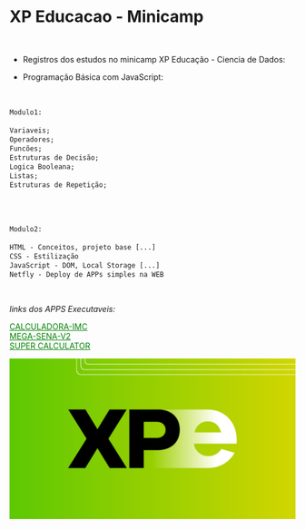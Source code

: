 # XP Educacao - Minicamp

<br>

- Registros dos estudos no minicamp XP Educação - Ciencia de Dados:

* Programação Básica com JavaScript:

<br>

    Modulo1:

    Variaveis;
    Operadores;
    Funcões;
    Estruturas de Decisão;
    Logica Booleana;
    Listas;
    Estruturas de Repetição;

<br>

<br>

    Modulo2:

    HTML - Conceitos, projeto base [...]
    CSS - Estilização
    JavaScript - DOM, Local Storage [...]
    Netfly - Deploy de APPs simples na WEB

<br>

_links dos APPS Executaveis:_

<a href="https://calculate-imc-xp.netlify.app/" style="color: green;">CALCULADORA-IMC</a>
<br>
<a href="https://mega-sena-local-storage.netlify.app/" style="color: green;">MEGA-SENA-V2</a>
<br>
<a href="https://super-calculadora-xp.netlify.app/" style="color: green;">SUPER CALCULATOR</a>
<br>

<img src="/img/img.png" alt="My cool logo"/>
